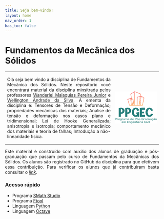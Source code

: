 ```yaml
---
title: Seja bem-vindo!
layout: home
nav_order: 1
has_toc: false
---
```


<h1>Fundamentos da Mecânica dos Sólidos</h1>

<table>
  <tr>
    <td style="width:70%;">
      <p align="justify">
        Olá seja bem vindo a disciplina de Fundamentos da Mecânica dos Sólidos. Neste repositório você encontrará material da disciplina minsitrada pelos professores <a target="_blank" rel="noopener" href="http://lattes.cnpq.br/2268506213083114">Wanderlei Malaquias Pereira Junior</a> e <a target="_blank" rel="noopener" href="http://lattes.cnpq.br/2449347153075493">Wellington Andrade da Silva</a>. A ementa da disciplina é: Tensores de Tensão e Deformação; propriedades mecânicas dos materiais; Análise de tensão e deformação nos casos plano e tridimensional; Lei de Hooke Generalizada; anisotropia e isotropia; comportamento mecânico dos materiais e teoria de falhas; Introdução a não-linearidade física.
      </p>
    </td>
    <td style="width:30%;"><img src="assets/images/logo-ppgec.png"/></td>  
  </tr>
</table>

<p align="justify">
  Este material é construído com auxílio dos alunos de graduação e pós-graduação que passam pelo curso de Fundamentos da Mecânicas dos Sólidos. Os alunos são registrado no GitHub da disciplina para que efetivem essa contribuição. Para verificar os alunos que já contribuiram basta consultar o <a target="_blank" rel="noopener" href="https://github.com/wmpjrufg/ECC0001/graphs/contributors"><i>link</i></a>.
</p>

<h3>Acesso rápido</h3>

<ul>
  <!-- <li><a target="_blank" rel="noopener" href="https://drive.google.com/drive/folders/0B7fde98nbW1JfjhwMndpN1pqSFVnWkVKLTVGeTh0X3huZVRETGtIQk95N2lxS1JHUjE0M1U?resourcekey=0-80u4x0QEcpM_rnPTI6GT0g&usp=sharing">Plano de ensino</a></li>
  <li><a target="_blank" rel="noopener" href="https://drive.google.com/file/d/1UUOfmCH4539GA46mEw_687d9u7eGKAH4/view?usp=sharing">Prancha padrão</a> em formato <code>.dwg</code></li> -->
  <li>Programa <a target="_blank" rel="noopener" href="https://smath.com/en-US/view/SMathStudio/download">SMath Studio</a></li>
  <li>Programa <a target="_blank" rel="noopener" href="https://www.ftool.com.br/Ftool/">Ftool</a></li>
  <li>Linguagem <a target="_blank" rel="noopener" href="https://www.python.org/downloads/">Python</a></li>
  <li>Linguagem <a target="_blank" rel="noopener" href="https://octave.org/download/">Octave</a></li>
</ul>
<!-- 
<h3>Referências</h3>


<ol>
  <li><p align="justify">ASSOCIAÇÃO BRASILEIRA DE NORMAS TÉCNICAS. NBR 6118: Projeto
de estruturas de concreto - Procedimento. Rio de Janeiro, 2023.</p></li>
  <li><p align="justify">ASSOCIAÇÃO BRASILEIRA DE NORMAS TÉCNICAS. NBR 6120: Ações para o cálculo de estruturas de edificações. Rio de Janeiro, 2019.</p></li>
</ol> -->
